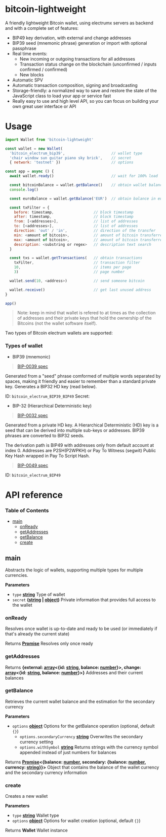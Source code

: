# bitcoin-lightweight

A friendly lightweight Bitcoin wallet, using electrumx servers as backend and with a complete set of features:

-   BIP49 key derivation, with external and change addresses
-   BIP39 seed (mnemonic phrase) generation or import with optional passphrase
-   Real time events:
    -   New incoming or outgoing transactions for all addresses
    -   Transaction status change on the blockchain (unconfirmed / inputs confirmed / confirmed)
    -   New blocks
-   Automatic SPV
-   Automatic transaction composition, signing and broadcasting
-   Storage-friendly: a normalized way to save and restore the state of the JavaScript class to load your app or service fast
-   Really easy to use and high level API, so you can focus on building your own great user interface or API

# Usage

```js
import Wallet from 'bitcoin-lightweight'

const wallet = new Wallet(
  'bitcoin_electrum_bip39',                     // wallet type
  'chair window sun guitar piano sky brick',    // secret
  { network: 'testnet' })                       // options

const app = async () {
  await wallet.ready()                          // wait for 100% load

  const bitcoinBalance = wallet.getBalance()    // obtain wallet balance in bitcoin
  console.log()

  const euroBalance = wallet.getBalance('EUR')  // obtain balance in euro

  const txFilter = {
    before: timestamp,                  // block timestamp
    after: timestamp,                   // block timestamp
    from: [<addresses>],                // list of addresses
    to: [<addresses>],                  // list of addresses
    direction: 'out' / 'in',            // direction of the transfer
    min: <amount of bitcoin>,           // amount of bitcoin transferred
    max: <amount of bitcoin>,           // amount of bitcoin transferred
    description: <substring or regex>   // description text search
  }

  const txs = wallet.getTransactions(   // obtain transactions
    txFilter,                           // transaction filter
    10,                                 // items per page
    3)                                  // page number

  wallet.send(10, <address>)            // send someone bitcoin

  wallet.receive()                      // get last unused address
}

app()
```

> Note: keep in mind that wallet is refered to at times as the collection of addresses and their private keys that hold the ownership of the Bitcoins (not the wallet software itself). 

Two types of Bitcoin electrum wallets are supported:

### Types of wallet

-   BIP39 (mnemonic)

> [BIP-0039 spec](github.com/bitcoin/bips/blob/master/bip-0039.mediawiki)

Generated from a "seed" phrase comformed of multiple words separated by spaces, making it friendly and easier to remember than a standard private key. Generates a BIP32 HD key (read below).

ID: `bitcoin_electrum_BIP39_BIP49`
Secret: 

-   BIP-32 (Hierarchical Deterministic key)

> [BIP-0032 spec](github.com/bitcoin/bips/blob/master/bip-0032.mediawiki)

Generated from a private HD key. A Hierarchical Deterministic (HD) key is a seed that can be derived into multiple sub-keys or addresses. BIP39 phrases are converted to BIP32 seeds.

The derivation path is BIP49 with addresses only from default account at index 0. Addresses are P2SH(P2WPKH) or Pay To Witness (segwit) Public Key Hash wrapped in Pay To Script Hash.

> [BIP-0049 spec](github.com/bitcoin/bips/blob/master/bip-004.mediawiki)

ID: `bitcoin_electrum_BIP49`

# API reference

<!-- Generated by documentation.js. Update this documentation by updating the source code. -->

### Table of Contents

-   [main](#main)
    -   [onReady](#onready)
    -   [getAddresses](#getaddresses)
    -   [getBalance](#getbalance)
    -   [create](#create)

## main

Abstracts the logic of wallets, supporting multiple types for multiple currencies.

**Parameters**

-   `type` **[string](https://developer.mozilla.org/docs/Web/JavaScript/Reference/Global_Objects/String)** Type of wallet
-   `secret` **([string](https://developer.mozilla.org/docs/Web/JavaScript/Reference/Global_Objects/String) \| [object](https://developer.mozilla.org/docs/Web/JavaScript/Reference/Global_Objects/Object))** Private information that provides full access to the wallet

### onReady

Resolves once wallet is up-to-date and ready to be used (or immediately if that's already the current state)

Returns **[Promise](https://developer.mozilla.org/docs/Web/JavaScript/Reference/Global_Objects/Promise)** Resolves only once ready

### getAddresses

Returns **{external: [array](https://developer.mozilla.org/docs/Web/JavaScript/Reference/Global_Objects/Array)&lt;{id: [string](https://developer.mozilla.org/docs/Web/JavaScript/Reference/Global_Objects/String), balance: [number](https://developer.mozilla.org/docs/Web/JavaScript/Reference/Global_Objects/Number)}>, change: [array](https://developer.mozilla.org/docs/Web/JavaScript/Reference/Global_Objects/Array)&lt;{id: [string](https://developer.mozilla.org/docs/Web/JavaScript/Reference/Global_Objects/String), balance: [number](https://developer.mozilla.org/docs/Web/JavaScript/Reference/Global_Objects/Number)}>}** Addresses and their current balances

### getBalance

Retrieves the current wallet balance and the estimation for the secondary currency

**Parameters**

-   `options` **[object](https://developer.mozilla.org/docs/Web/JavaScript/Reference/Global_Objects/Object)** Options for the getBalance operation (optional, default `{}`)
    -   `options.secondaryCurrency` **[string](https://developer.mozilla.org/docs/Web/JavaScript/Reference/Global_Objects/String)** Overwrites the secondary currency setting
    -   `options.withSymbol` **[string](https://developer.mozilla.org/docs/Web/JavaScript/Reference/Global_Objects/String)** Returns strings with the currency symbol appended instead of just numbers for balances

Returns **[Promise](https://developer.mozilla.org/docs/Web/JavaScript/Reference/Global_Objects/Promise)&lt;{balance: [number](https://developer.mozilla.org/docs/Web/JavaScript/Reference/Global_Objects/Number), secondary: {balance: [number](https://developer.mozilla.org/docs/Web/JavaScript/Reference/Global_Objects/Number), currency: [string](https://developer.mozilla.org/docs/Web/JavaScript/Reference/Global_Objects/String)}}>** Object that contains the balance of the wallet currency and the secondary currency information

### create

Creates a new wallet

**Parameters**

-   `type` **[string](https://developer.mozilla.org/docs/Web/JavaScript/Reference/Global_Objects/String)** Wallet type
-   `options` **[object](https://developer.mozilla.org/docs/Web/JavaScript/Reference/Global_Objects/Object)** Options for wallet creation (optional, default `{}`)

Returns **Wallet** Wallet instance
